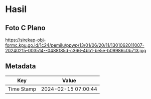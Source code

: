 # Hasil

## Foto C Plano

https://sirekap-obj-formc.kpu.go.id/1c24/pemilu/ppwp/13/01/06/20/11/1301062011007-20240215-003514--0488f85d-c366-4bb1-be5e-b09986c0b713.jpg


## Metadata

| Key        | Value               |
| ---------- | ------------------- |
| Time Stamp | 2024-02-15 07:00:44 |



